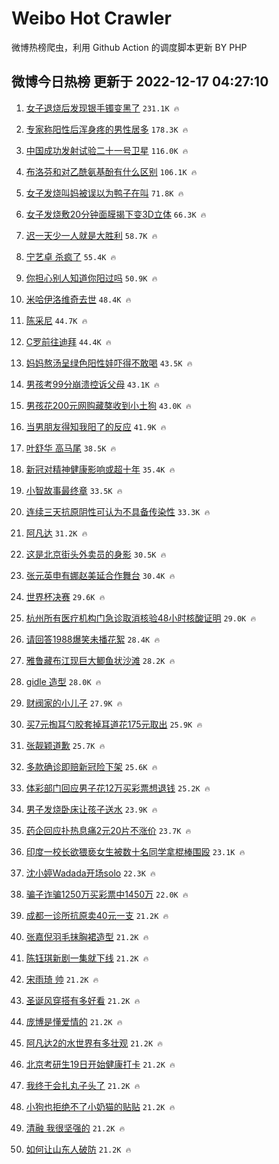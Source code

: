 # Weibo Hot Crawler 



微博热榜爬虫，利用 Github Action 的调度脚本更新 BY PHP 


## 微博今日热榜 更新于 2022-12-17 04:27:10 
1. [女子退烧后发现银手镯变黑了](https://s.weibo.com/weibo?q=%23%E5%A5%B3%E5%AD%90%E9%80%80%E7%83%A7%E5%90%8E%E5%8F%91%E7%8E%B0%E9%93%B6%E6%89%8B%E9%95%AF%E5%8F%98%E9%BB%91%E4%BA%86%23&t=31&band_rank=1&Refer=top) `231.1K 🔥` 

1. [专家称阳性后浑身疼的男性居多](https://s.weibo.com/weibo?q=%23%E4%B8%93%E5%AE%B6%E7%A7%B0%E9%98%B3%E6%80%A7%E5%90%8E%E6%B5%91%E8%BA%AB%E7%96%BC%E7%9A%84%E7%94%B7%E6%80%A7%E5%B1%85%E5%A4%9A%23&t=31&band_rank=2&Refer=top) `178.3K 🔥` 

1. [中国成功发射试验二十一号卫星](https://s.weibo.com/weibo?q=%23%E4%B8%AD%E5%9B%BD%E6%88%90%E5%8A%9F%E5%8F%91%E5%B0%84%E8%AF%95%E9%AA%8C%E4%BA%8C%E5%8D%81%E4%B8%80%E5%8F%B7%E5%8D%AB%E6%98%9F%23&t=31&band_rank=3&Refer=top) `116.0K 🔥` 

1. [布洛芬和对乙酰氨基酚有什么区别](https://s.weibo.com/weibo?q=%23%E5%B8%83%E6%B4%9B%E8%8A%AC%E5%92%8C%E5%AF%B9%E4%B9%99%E9%85%B0%E6%B0%A8%E5%9F%BA%E9%85%9A%E6%9C%89%E4%BB%80%E4%B9%88%E5%8C%BA%E5%88%AB%23&t=31&band_rank=4&Refer=top) `106.1K 🔥` 

1. [女子发烧叫妈被误以为鸭子在叫](https://s.weibo.com/weibo?q=%23%E5%A5%B3%E5%AD%90%E5%8F%91%E7%83%A7%E5%8F%AB%E5%A6%88%E8%A2%AB%E8%AF%AF%E4%BB%A5%E4%B8%BA%E9%B8%AD%E5%AD%90%E5%9C%A8%E5%8F%AB%23&t=31&band_rank=5&Refer=top) `71.8K 🔥` 

1. [女子发烧敷20分钟面膜揭下变3D立体](https://s.weibo.com/weibo?q=%23%E5%A5%B3%E5%AD%90%E5%8F%91%E7%83%A7%E6%95%B720%E5%88%86%E9%92%9F%E9%9D%A2%E8%86%9C%E6%8F%AD%E4%B8%8B%E5%8F%983D%E7%AB%8B%E4%BD%93%23&t=31&band_rank=6&Refer=top) `66.3K 🔥` 

1. [迟一天少一人就是大胜利](https://s.weibo.com/weibo?q=%23%E8%BF%9F%E4%B8%80%E5%A4%A9%E5%B0%91%E4%B8%80%E4%BA%BA%E5%B0%B1%E6%98%AF%E5%A4%A7%E8%83%9C%E5%88%A9%23&t=31&band_rank=7&Refer=top) `58.7K 🔥` 

1. [宁艺卓 杀疯了](https://s.weibo.com/weibo?q=%E5%AE%81%E8%89%BA%E5%8D%93%20%E6%9D%80%E7%96%AF%E4%BA%86&t=31&band_rank=8&Refer=top) `55.4K 🔥` 

1. [你担心别人知道你阳过吗](https://s.weibo.com/weibo?q=%23%E4%BD%A0%E6%8B%85%E5%BF%83%E5%88%AB%E4%BA%BA%E7%9F%A5%E9%81%93%E4%BD%A0%E9%98%B3%E8%BF%87%E5%90%97%23&t=31&band_rank=9&Refer=top) `50.9K 🔥` 

1. [米哈伊洛维奇去世](https://s.weibo.com/weibo?q=%23%E7%B1%B3%E5%93%88%E4%BC%8A%E6%B4%9B%E7%BB%B4%E5%A5%87%E5%8E%BB%E4%B8%96%23&t=31&band_rank=10&Refer=top) `48.4K 🔥` 

1. [陈采尼](https://s.weibo.com/weibo?q=%E9%99%88%E9%87%87%E5%B0%BC&t=31&band_rank=11&Refer=top) `44.7K 🔥` 

1. [C罗前往迪拜](https://s.weibo.com/weibo?q=%23C%E7%BD%97%E5%89%8D%E5%BE%80%E8%BF%AA%E6%8B%9C%23&t=31&band_rank=12&Refer=top) `44.4K 🔥` 

1. [妈妈熬汤呈绿色阳性娃吓得不敢喝](https://s.weibo.com/weibo?q=%23%E5%A6%88%E5%A6%88%E7%86%AC%E6%B1%A4%E5%91%88%E7%BB%BF%E8%89%B2%E9%98%B3%E6%80%A7%E5%A8%83%E5%90%93%E5%BE%97%E4%B8%8D%E6%95%A2%E5%96%9D%23&t=31&band_rank=13&Refer=top) `43.5K 🔥` 

1. [男孩考99分崩溃控诉父母](https://s.weibo.com/weibo?q=%23%E7%94%B7%E5%AD%A9%E8%80%8399%E5%88%86%E5%B4%A9%E6%BA%83%E6%8E%A7%E8%AF%89%E7%88%B6%E6%AF%8D%23&t=31&band_rank=14&Refer=top) `43.1K 🔥` 

1. [男孩花200元网购藏獒收到小土狗](https://s.weibo.com/weibo?q=%23%E7%94%B7%E5%AD%A9%E8%8A%B1200%E5%85%83%E7%BD%91%E8%B4%AD%E8%97%8F%E7%8D%92%E6%94%B6%E5%88%B0%E5%B0%8F%E5%9C%9F%E7%8B%97%23&t=31&band_rank=15&Refer=top) `43.0K 🔥` 

1. [当男朋友得知我阳了的反应](https://s.weibo.com/weibo?q=%23%E5%BD%93%E7%94%B7%E6%9C%8B%E5%8F%8B%E5%BE%97%E7%9F%A5%E6%88%91%E9%98%B3%E4%BA%86%E7%9A%84%E5%8F%8D%E5%BA%94%23&t=31&band_rank=16&Refer=top) `41.9K 🔥` 

1. [叶舒华 高马尾](https://s.weibo.com/weibo?q=%E5%8F%B6%E8%88%92%E5%8D%8E%20%E9%AB%98%E9%A9%AC%E5%B0%BE&t=31&band_rank=17&Refer=top) `38.5K 🔥` 

1. [新冠对精神健康影响或超十年](https://s.weibo.com/weibo?q=%23%E6%96%B0%E5%86%A0%E5%AF%B9%E7%B2%BE%E7%A5%9E%E5%81%A5%E5%BA%B7%E5%BD%B1%E5%93%8D%E6%88%96%E8%B6%85%E5%8D%81%E5%B9%B4%23&t=31&band_rank=18&Refer=top) `35.4K 🔥` 

1. [小智故事最终章](https://s.weibo.com/weibo?q=%23%E5%B0%8F%E6%99%BA%E6%95%85%E4%BA%8B%E6%9C%80%E7%BB%88%E7%AB%A0%23&t=31&band_rank=19&Refer=top) `33.5K 🔥` 

1. [连续三天抗原阴性可认为不具备传染性](https://s.weibo.com/weibo?q=%23%E8%BF%9E%E7%BB%AD%E4%B8%89%E5%A4%A9%E6%8A%97%E5%8E%9F%E9%98%B4%E6%80%A7%E5%8F%AF%E8%AE%A4%E4%B8%BA%E4%B8%8D%E5%85%B7%E5%A4%87%E4%BC%A0%E6%9F%93%E6%80%A7%23&t=31&band_rank=20&Refer=top) `33.3K 🔥` 

1. [阿凡达](https://s.weibo.com/weibo?q=%E9%98%BF%E5%87%A1%E8%BE%BE&t=31&band_rank=21&Refer=top) `31.2K 🔥` 

1. [这是北京街头外卖员的身影](https://s.weibo.com/weibo?q=%23%E8%BF%99%E6%98%AF%E5%8C%97%E4%BA%AC%E8%A1%97%E5%A4%B4%E5%A4%96%E5%8D%96%E5%91%98%E7%9A%84%E8%BA%AB%E5%BD%B1%23&t=31&band_rank=22&Refer=top) `30.5K 🔥` 

1. [张元英申有娜赵美延合作舞台](https://s.weibo.com/weibo?q=%23%E5%BC%A0%E5%85%83%E8%8B%B1%E7%94%B3%E6%9C%89%E5%A8%9C%E8%B5%B5%E7%BE%8E%E5%BB%B6%E5%90%88%E4%BD%9C%E8%88%9E%E5%8F%B0%23&t=31&band_rank=23&Refer=top) `30.4K 🔥` 

1. [世界杯决赛](https://s.weibo.com/weibo?q=%23%E4%B8%96%E7%95%8C%E6%9D%AF%E5%86%B3%E8%B5%9B%23&t=31&band_rank=24&Refer=top) `29.6K 🔥` 

1. [杭州所有医疗机构门急诊取消核验48小时核酸证明](https://s.weibo.com/weibo?q=%23%E6%9D%AD%E5%B7%9E%E6%89%80%E6%9C%89%E5%8C%BB%E7%96%97%E6%9C%BA%E6%9E%84%E9%97%A8%E6%80%A5%E8%AF%8A%E5%8F%96%E6%B6%88%E6%A0%B8%E9%AA%8C48%E5%B0%8F%E6%97%B6%E6%A0%B8%E9%85%B8%E8%AF%81%E6%98%8E%23&t=31&band_rank=25&Refer=top) `29.0K 🔥` 

1. [请回答1988爆笑未播花絮](https://s.weibo.com/weibo?q=%23%E8%AF%B7%E5%9B%9E%E7%AD%941988%E7%88%86%E7%AC%91%E6%9C%AA%E6%92%AD%E8%8A%B1%E7%B5%AE%23&t=31&band_rank=26&Refer=top) `28.4K 🔥` 

1. [雅鲁藏布江现巨大鲫鱼状沙滩](https://s.weibo.com/weibo?q=%23%E9%9B%85%E9%B2%81%E8%97%8F%E5%B8%83%E6%B1%9F%E7%8E%B0%E5%B7%A8%E5%A4%A7%E9%B2%AB%E9%B1%BC%E7%8A%B6%E6%B2%99%E6%BB%A9%23&t=31&band_rank=27&Refer=top) `28.2K 🔥` 

1. [gidle 造型](https://s.weibo.com/weibo?q=gidle%20%E9%80%A0%E5%9E%8B&t=31&band_rank=28&Refer=top) `28.0K 🔥` 

1. [财阀家的小儿子](https://s.weibo.com/weibo?q=%23%E8%B4%A2%E9%98%80%E5%AE%B6%E7%9A%84%E5%B0%8F%E5%84%BF%E5%AD%90%23&t=31&band_rank=29&Refer=top) `27.9K 🔥` 

1. [买7元掏耳勺胶套掉耳道花175元取出](https://s.weibo.com/weibo?q=%23%E4%B9%B07%E5%85%83%E6%8E%8F%E8%80%B3%E5%8B%BA%E8%83%B6%E5%A5%97%E6%8E%89%E8%80%B3%E9%81%93%E8%8A%B1175%E5%85%83%E5%8F%96%E5%87%BA%23&t=31&band_rank=30&Refer=top) `25.9K 🔥` 

1. [张靓颖道歉](https://s.weibo.com/weibo?q=%23%E5%BC%A0%E9%9D%93%E9%A2%96%E9%81%93%E6%AD%89%23&t=31&band_rank=31&Refer=top) `25.7K 🔥` 

1. [多款确诊即赔新冠险下架](https://s.weibo.com/weibo?q=%23%E5%A4%9A%E6%AC%BE%E7%A1%AE%E8%AF%8A%E5%8D%B3%E8%B5%94%E6%96%B0%E5%86%A0%E9%99%A9%E4%B8%8B%E6%9E%B6%23&t=31&band_rank=32&Refer=top) `25.6K 🔥` 

1. [体彩部门回应男子花12万买彩票想退钱](https://s.weibo.com/weibo?q=%23%E4%BD%93%E5%BD%A9%E9%83%A8%E9%97%A8%E5%9B%9E%E5%BA%94%E7%94%B7%E5%AD%90%E8%8A%B112%E4%B8%87%E4%B9%B0%E5%BD%A9%E7%A5%A8%E6%83%B3%E9%80%80%E9%92%B1%23&t=31&band_rank=33&Refer=top) `25.2K 🔥` 

1. [男子发烧卧床让孩子送水](https://s.weibo.com/weibo?q=%23%E7%94%B7%E5%AD%90%E5%8F%91%E7%83%A7%E5%8D%A7%E5%BA%8A%E8%AE%A9%E5%AD%A9%E5%AD%90%E9%80%81%E6%B0%B4%23&t=31&band_rank=34&Refer=top) `23.9K 🔥` 

1. [药企回应扑热息痛2元20片不涨价](https://s.weibo.com/weibo?q=%23%E8%8D%AF%E4%BC%81%E5%9B%9E%E5%BA%94%E6%89%91%E7%83%AD%E6%81%AF%E7%97%9B2%E5%85%8320%E7%89%87%E4%B8%8D%E6%B6%A8%E4%BB%B7%23&t=31&band_rank=35&Refer=top) `23.7K 🔥` 

1. [印度一校长欲猥亵女生被数十名同学拿棍棒围殴](https://s.weibo.com/weibo?q=%23%E5%8D%B0%E5%BA%A6%E4%B8%80%E6%A0%A1%E9%95%BF%E6%AC%B2%E7%8C%A5%E4%BA%B5%E5%A5%B3%E7%94%9F%E8%A2%AB%E6%95%B0%E5%8D%81%E5%90%8D%E5%90%8C%E5%AD%A6%E6%8B%BF%E6%A3%8D%E6%A3%92%E5%9B%B4%E6%AE%B4%23&t=31&band_rank=36&Refer=top) `23.1K 🔥` 

1. [沈小婷Wadada开场solo](https://s.weibo.com/weibo?q=%23%E6%B2%88%E5%B0%8F%E5%A9%B7Wadada%E5%BC%80%E5%9C%BAsolo%23&t=31&band_rank=37&Refer=top) `22.3K 🔥` 

1. [骗子诈骗1250万买彩票中1450万](https://s.weibo.com/weibo?q=%23%E9%AA%97%E5%AD%90%E8%AF%88%E9%AA%971250%E4%B8%87%E4%B9%B0%E5%BD%A9%E7%A5%A8%E4%B8%AD1450%E4%B8%87%23&t=31&band_rank=38&Refer=top) `22.0K 🔥` 

1. [成都一诊所抗原卖40元一支](https://s.weibo.com/weibo?q=%23%E6%88%90%E9%83%BD%E4%B8%80%E8%AF%8A%E6%89%80%E6%8A%97%E5%8E%9F%E5%8D%9640%E5%85%83%E4%B8%80%E6%94%AF%23&t=31&band_rank=39&Refer=top) `21.2K 🔥` 

1. [张嘉倪羽毛抹胸裙造型](https://s.weibo.com/weibo?q=%23%E5%BC%A0%E5%98%89%E5%80%AA%E7%BE%BD%E6%AF%9B%E6%8A%B9%E8%83%B8%E8%A3%99%E9%80%A0%E5%9E%8B%23&t=31&band_rank=40&Refer=top) `21.2K 🔥` 

1. [陈钰琪新剧一集就下线](https://s.weibo.com/weibo?q=%23%E9%99%88%E9%92%B0%E7%90%AA%E6%96%B0%E5%89%A7%E4%B8%80%E9%9B%86%E5%B0%B1%E4%B8%8B%E7%BA%BF%23&t=31&band_rank=41&Refer=top) `21.2K 🔥` 

1. [宋雨琦 帅](https://s.weibo.com/weibo?q=%E5%AE%8B%E9%9B%A8%E7%90%A6%20%E5%B8%85&t=31&band_rank=42&Refer=top) `21.2K 🔥` 

1. [圣诞风穿搭有多好看](https://s.weibo.com/weibo?q=%23%E5%9C%A3%E8%AF%9E%E9%A3%8E%E7%A9%BF%E6%90%AD%E6%9C%89%E5%A4%9A%E5%A5%BD%E7%9C%8B%23&t=31&band_rank=43&Refer=top) `21.2K 🔥` 

1. [庞博是懂爱情的](https://s.weibo.com/weibo?q=%23%E5%BA%9E%E5%8D%9A%E6%98%AF%E6%87%82%E7%88%B1%E6%83%85%E7%9A%84%23&t=31&band_rank=44&Refer=top) `21.2K 🔥` 

1. [阿凡达2的水世界有多壮观](https://s.weibo.com/weibo?q=%23%E9%98%BF%E5%87%A1%E8%BE%BE2%E7%9A%84%E6%B0%B4%E4%B8%96%E7%95%8C%E6%9C%89%E5%A4%9A%E5%A3%AE%E8%A7%82%23&t=31&band_rank=45&Refer=top) `21.2K 🔥` 

1. [北京考研生19日开始健康打卡](https://s.weibo.com/weibo?q=%23%E5%8C%97%E4%BA%AC%E8%80%83%E7%A0%94%E7%94%9F19%E6%97%A5%E5%BC%80%E5%A7%8B%E5%81%A5%E5%BA%B7%E6%89%93%E5%8D%A1%23&t=31&band_rank=46&Refer=top) `21.2K 🔥` 

1. [我终于会扎丸子头了](https://s.weibo.com/weibo?q=%23%E6%88%91%E7%BB%88%E4%BA%8E%E4%BC%9A%E6%89%8E%E4%B8%B8%E5%AD%90%E5%A4%B4%E4%BA%86%23&t=31&band_rank=47&Refer=top) `21.2K 🔥` 

1. [小狗也拒绝不了小奶猫的贴贴](https://s.weibo.com/weibo?q=%23%E5%B0%8F%E7%8B%97%E4%B9%9F%E6%8B%92%E7%BB%9D%E4%B8%8D%E4%BA%86%E5%B0%8F%E5%A5%B6%E7%8C%AB%E7%9A%84%E8%B4%B4%E8%B4%B4%23&t=31&band_rank=48&Refer=top) `21.2K 🔥` 

1. [清融 我很坚强的](https://s.weibo.com/weibo?q=%E6%B8%85%E8%9E%8D%20%E6%88%91%E5%BE%88%E5%9D%9A%E5%BC%BA%E7%9A%84&t=31&band_rank=49&Refer=top) `21.2K 🔥` 

1. [如何让山东人破防](https://s.weibo.com/weibo?q=%23%E5%A6%82%E4%BD%95%E8%AE%A9%E5%B1%B1%E4%B8%9C%E4%BA%BA%E7%A0%B4%E9%98%B2%23&t=31&band_rank=50&Refer=top) `21.2K 🔥` 

